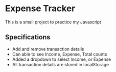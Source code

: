 # Expense Tracker

This is a small project to practice my Javascript

## Specifications

- Add and remove transaction details
- Can able to see Income, Expense, Total counts
- Added a dropdown to select Income, or Expense
- All transaction details are stored in localStorage